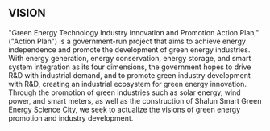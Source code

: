 ## **VISION**

"Green Energy Technology Industry Innovation and Promotion Action Plan," ("Action Plan") is a government-run project that aims to achieve energy independence and promote the development of green energy industries. With energy generation, energy conservation, energy storage, and smart system integration as its four dimensions, the government hopes to drive R&D with industrial demand, and to promote green industry development with R&D, creating an industrial ecosystem for green energy innovation. Through the promotion of green industries such as solar energy, wind power, and smart meters, as well as the construction of Shalun Smart Green Energy Science City, we seek to actualize the visions of green energy promotion and industry development.